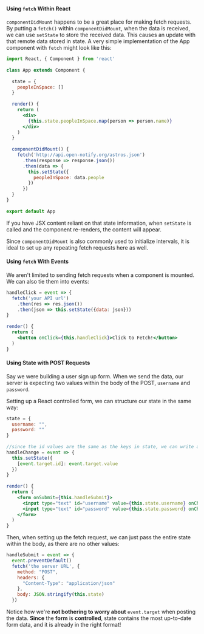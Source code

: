 #### Using `fetch` Within React

`componentDidMount` happens to be a great place for making fetch requests. By putting a `fetch()` within `componentDidMount`, when the data is received, we can use `setState` to store the received data. This causes an update with that remote data stored in state. A very simple implementation of the App component with `fetch` might look like this:

```jsx
import React, { Component } from 'react'
 
class App extends Component {
 
  state = {
    peopleInSpace: []
  }
 
  render() {
    return (
      <div>
        {this.state.peopleInSpace.map(person => person.name)}
      </div>
    )
  }
 
  componentDidMount() {
    fetch('http://api.open-notify.org/astros.json')
      .then(response => response.json())
      .then(data => {
        this.setState({
          peopleInSpace: data.people
        })
      })
  }
}
 
export default App
```

If you have JSX content reliant on that state information, when `setState` is called and the component re-renders, the content will appear.

Since `componentDidMount` is also commonly used to initialize intervals, it is ideal to set up any repeating fetch requests here as well.

#### Using `fetch` With Events

We aren't limited to sending fetch requests when a component is mounted. We can also tie them into events:

```jsx
handleClick = event => {
  fetch('your API url')
    .then(res => res.json())
    .then(json => this.setState({data: json}))
}
 
render() {
  return (
    <button onClick={this.handleClick}>Click to Fetch!</button>
  )
}
```

#### Using State with POST Requests

Say we were building a user sign up form. When we send the data, our server is expecting two values within the body of the POST, `username` and `password`.

Setting up a React controlled form, we can structure our state in the same way:

```jsx
state = {
  username: "",
  password: ""
}
 
//since the id values are the same as the keys in state, we can write an abstract setState here
handleChange = event => {
  this.setState({
    [event.target.id]: event.target.value
  })
}
 
render() {
  return (
    <form onSubmit={this.handleSubmit}>
      <input type="text" id="username" value={this.state.username} onChange={this.handleChange}/>
      <input type="text" id="password" value={this.state.password} onChange={this.handleChange}/>
    </form>
  )
}
```

Then, when setting up the fetch request, we can just pass the entire state within the body, as there are no other values:

```jsx
handleSubmit = event => {
  event.preventDefault()
  fetch('the server URL', {
    method: "POST",
    headers: {
      "Content-Type": "application/json"
    },
    body: JSON.stringify(this.state)
  })

```

Notice how we're **not bothering to worry about** `event.target` when posting the data. **Since** the **form** is **controlled**, state contains the most up-to-date form data, and it is already in the right format!